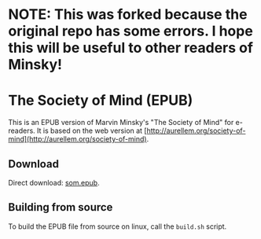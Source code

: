 # NOTE: This was forked because the original repo has some errors. I hope this will be useful to other readers of Minsky!

# The Society of Mind (EPUB)

This is an EPUB version of Marvin Minsky's "The Society of Mind" for e-readers.
It is based on the web version at [http://aurellem.org/society-of-mind](http://aurellem.org/society-of-mind).


## Download

Direct download: [som.epub](https://github.com/ttn114/societyofmind/raw/master/target/som.epub).


## Building from source

To build the EPUB file from source on linux, call the `build.sh` script.
